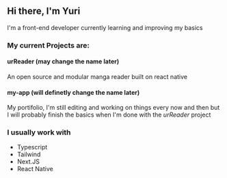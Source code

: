 ## Hi there, I'm Yuri

I'm a front-end developer currently learning and improving my basics
### My current Projects are:
#### urReader (may change the name later)

An open source and modular manga reader built on react native

#### my-app (will definetly change the name later)

My portifolio, I'm still editing and working on things every now and then but I will probably finish the basics when I'm done with the _urReader_ project

### I usually work with

- Typescript
- Tailwind
- Next.JS
- React Native

